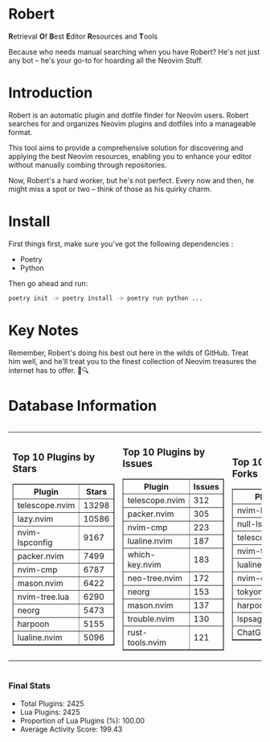 # Robert

**R**etrieval
**O**f
**B**est
**E**ditor
**R**esources and
**T**ools

Because who needs manual searching when you have Robert?
He's not just any bot – he's your go-to for hoarding all the Neovim Stuff.

# Introduction
Robert is an automatic plugin and dotfile finder for Neovim users. Robert searches for and organizes Neovim plugins and dotfiles into a manageable format.

This tool aims to provide a comprehensive solution for discovering and applying the best Neovim resources, enabling you to enhance your editor without manually combing through repositories.

Now, Robert's a hard worker, but he's not perfect. Every now and then, he might miss a spot or two – think of those as his quirky charm. 

# Install
 First things first, make sure you've got the following dependencies :
  - Poetry 
  - Python 

Then go ahead and run:

```bash
poetry init -> poetry install -> poetry run python ...
```
# Key Notes

Remember, Robert's doing his best out here in the wilds of GitHub. Treat him well, and he'll treat you to the finest collection of Neovim treasures the internet has to offer. 🎩🔍


# Database Information

<div style='display:flex;flex-direction:row;justify-content:space-between;'><table><tr><td><h3>Top 10 Plugins by Stars</h3><table border="1"><tr><th>Plugin</th><th>Stars</th></tr><tr><td>telescope.nvim</td><td>13298</td></tr><tr><td>lazy.nvim</td><td>10586</td></tr><tr><td>nvim-lspconfig</td><td>9167</td></tr><tr><td>packer.nvim</td><td>7499</td></tr><tr><td>nvim-cmp</td><td>6787</td></tr><tr><td>mason.nvim</td><td>6422</td></tr><tr><td>nvim-tree.lua</td><td>6290</td></tr><tr><td>neorg</td><td>5473</td></tr><tr><td>harpoon</td><td>5155</td></tr><tr><td>lualine.nvim</td><td>5096</td></tr></table></td><td><h3>Top 10 Plugins by Issues</h3><table border="1"><tr><th>Plugin</th><th>Issues</th></tr><tr><td>telescope.nvim</td><td>312</td></tr><tr><td>packer.nvim</td><td>305</td></tr><tr><td>nvim-cmp</td><td>223</td></tr><tr><td>lualine.nvim</td><td>187</td></tr><tr><td>which-key.nvim</td><td>183</td></tr><tr><td>neo-tree.nvim</td><td>172</td></tr><tr><td>neorg</td><td>153</td></tr><tr><td>mason.nvim</td><td>137</td></tr><tr><td>trouble.nvim</td><td>130</td></tr><tr><td>rust-tools.nvim</td><td>121</td></tr></table></td><td><h3>Top 10 Plugins by Forks</h3><table border="1"><tr><th>Plugin</th><th>Forks</th></tr><tr><td>nvim-lspconfig</td><td>1978</td></tr><tr><td>null-ls.nvim</td><td>802</td></tr><tr><td>telescope.nvim</td><td>748</td></tr><tr><td>nvim-tree.lua</td><td>589</td></tr><tr><td>lualine.nvim</td><td>431</td></tr><tr><td>nvim-cmp</td><td>339</td></tr><tr><td>tokyonight.nvim</td><td>321</td></tr><tr><td>harpoon</td><td>312</td></tr><tr><td>lspsaga.nvim</td><td>273</td></tr><tr><td>ChatGPT.nvim</td><td>264</td></tr></table></td></tr></table></div>

### Final Stats
- Total Plugins: 2425
- Lua Plugins: 2425
- Proportion of Lua Plugins (%): 100.00
- Average Activity Score: 199.43
